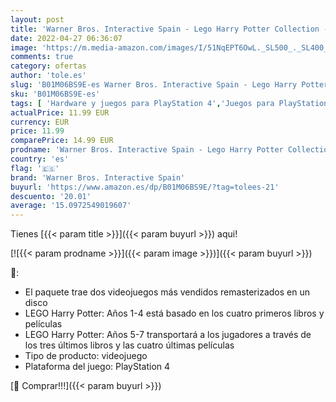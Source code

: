 ```yaml
---
layout: post
title: 'Warner Bros. Interactive Spain - Lego Harry Potter Collection - PlayStation 4. Edition: Estándar'
date: 2022-04-27 06:36:07
image: 'https://m.media-amazon.com/images/I/51NqEPT6OwL._SL500_._SL400_.jpg'
comments: true
category: ofertas
author: 'tole.es'
slug: 'B01M06BS9E-es Warner Bros. Interactive Spain - Lego Harry Potter...'
sku: 'B01M06BS9E-es'
tags: [ 'Hardware y juegos para PlayStation 4','Juegos para PlayStation 4','Videojuegos','playstation','warner bros. interactive spain','🇪🇸', ]
actualPrice: 11.99 EUR
currency: EUR
price: 11.99
comparePrice: 14.99 EUR
prodname: 'Warner Bros. Interactive Spain - Lego Harry Potter Collection - PlayStation 4. Edition: Estándar'
country: 'es'
flag: '🇪🇸'
brand: 'Warner Bros. Interactive Spain'
buyurl: 'https://www.amazon.es/dp/B01M06BS9E/?tag=tolees-21'
descuento: '20.01'
average: '15.0972549019607'
---
```


Tienes [{{< param title >}}]({{< param buyurl >}}) aqui!

[![{{< param prodname >}}]({{< param image >}})]({{< param buyurl >}})

🔎:

- El paquete trae dos videojuegos más vendidos remasterizados en un disco
- LEGO Harry Potter: Años 1-4 está basado en los cuatro primeros libros y películas
- LEGO Harry Potter: Años 5-7 transportará a los jugadores a través de los tres últimos libros y las cuatro últimas películas
- Tipo de producto: videojuego
- Plataforma del juego: PlayStation 4

[🛒 Comprar!!!]({{< param buyurl >}})
